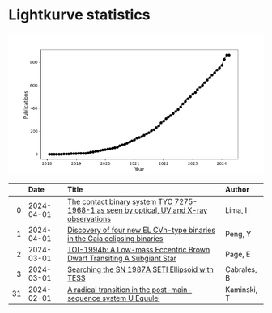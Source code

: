 
<h1>Lightkurve statistics</h1>
  
![publications](lightkurve-publications.png)  
  
|    | Date       | Title                                                                                                                                                     | Author      |
|---:|:-----------|:----------------------------------------------------------------------------------------------------------------------------------------------------------|:------------|
|  0 | 2024-04-01 | [The contact binary system TYC 7275-1968-1 as seen by optical, UV and X-ray observations](https://ui.adsabs.harvard.edu/abs/2024NewA..10702145L/abstract) | Lima, I     |
|  1 | 2024-04-01 | [Discovery of four new EL CVn-type binaries in the Gaia eclipsing binaries](https://ui.adsabs.harvard.edu/abs/2024NewA..10702153P/abstract)               | Peng, Y     |
|  2 | 2024-03-01 | [TOI-1994b: A Low-mass Eccentric Brown Dwarf Transiting A Subgiant Star](https://ui.adsabs.harvard.edu/abs/2024AJ....167..109P/abstract)                  | Page, E     |
|  3 | 2024-03-01 | [Searching the SN 1987A SETI Ellipsoid with TESS](https://ui.adsabs.harvard.edu/abs/2024AJ....167..101C/abstract)                                         | Cabrales, B |
| 31 | 2024-02-01 | [A radical transition in the post-main-sequence system U Equulei](https://ui.adsabs.harvard.edu/abs/2024A&A...682A.133K/abstract)                         | Kaminski, T |
